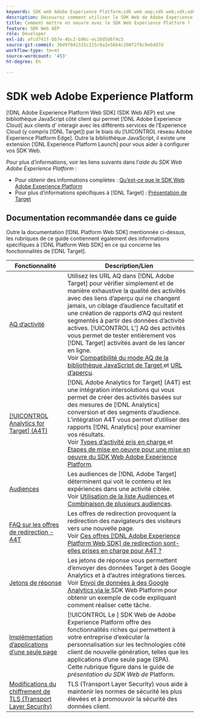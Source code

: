 ```yaml
---
keywords: SDK web Adobe Experience Platform;sdk web aep;sdk web;sdk;adobe experience cloud;réseau Edge de la plateforme;réseau Edge d’adobe experience platform;réseau Edge;réseau Edge d’aep edge
description: Découvrez comment utiliser le SDK Web de Adobe Experience Platform pour interagir avec les différents services de Adobe Experience Cloud par le biais d’AEP Edge Network.
title: Comment mettre en oeuvre avec le SDK Web Experience Platform ?
feature: SDK Web AEP
role: Developer
exl-id: afcd741f-bb7e-4bc2-b96c-ec10d5d6f4c5
source-git-commit: 36d9f041315c215c8a2e56b4c208f2f8c9e6dd7d
workflow-type: tm+mt
source-wordcount: '453'
ht-degree: 6%

---
```


# SDK web Adobe Experience Platform

[!DNL Adobe Experience Platform Web SDK] (SDK Web AEP) est une bibliothèque JavaScript côté client qui permet  [!DNL Adobe Experience Cloud] aux clients d’ interagir avec les différents services de l’Experience Cloud (y compris  [!DNL Target]) par le biais du  [!UICONTROL réseau Adobe Experience Platform Edge]. Outre la bibliothèque JavaScript, il existe une extension [!DNL Experience Platform Launch] pour vous aider à configurer vos SDK Web.

Pour plus d’informations, voir les liens suivants dans l’*aide du SDK Web Adobe Experience Platform* :

* Pour obtenir des informations complètes : [Qu’est-ce que le SDK Web Adobe Experience Platform](https://experienceleague.adobe.com/docs/experience-platform/edge/home.html)
* Pour plus d’informations spécifiques à [!DNL Target] : [Présentation de Target](https://experienceleague.adobe.com/docs/experience-platform/edge/personalization/adobe-target/target-overview.html)

## Documentation recommandée dans ce guide

Outre la documentation [!DNL Platform Web SDK] mentionnée ci-dessus, les rubriques de ce guide contiennent également des informations spécifiques à [!DNL Platform Web SDK] en ce qui concerne les fonctionnalités de [!DNL Target].

| Fonctionnalité | Description/Lien |
| --- | --- |
| [AQ d’activité](/help/c-activities/c-activity-qa/activity-qa.md) | Utilisez les URL AQ dans [!DNL Adobe Target] pour vérifier simplement et de manière exhaustive la qualité des activités avec des liens d’aperçu qui ne changent jamais, un ciblage d’audience facultatif et une création de rapports d’AQ qui restent segmentés à partir des données d’activité actives. [!UICONTROL L’] AQ des activités vous permet de tester entièrement vos  [!DNL Target] activités avant de les lancer en ligne.<br>Voir  [Compatibilité du mode AQ de la bibliothèque JavaScript de Target ](/help/c-activities/c-activity-qa/activity-qa.md#compatibility) et  [URL d’aperçu](/help/c-activities/c-activity-qa/activity-qa.md#preview). |
| [[!UICONTROL Analytics for Target] (A4T)](/help/c-integrating-target-with-mac/a4t/a4t.md) | [!DNL Adobe Analytics for Target] (A4T) est une intégration intersolutions qui vous permet de créer des activités basées sur des mesures de  [!DNL Analytics] conversion et des segments d’audience. L’intégration A4T vous permet d’utiliser des rapports [!DNL Analytics] pour examiner vos résultats.<br>Voir  [Types d’activité pris en charge ](/help/c-integrating-target-with-mac/a4t/a4t.md#section_F487896214BF4803AF78C552EF1669AA) et  [Etapes de mise en oeuvre pour une mise en oeuvre du SDK Web Adobe Experience Platform](/help/c-integrating-target-with-mac/a4t/a4timplementation.md#platform). |
| [Audiences](/help/c-target/target.md) | Les audiences de [!DNL Adobe Target] déterminent qui voit le contenu et les expériences dans une activité ciblée.<br>Voir  [Utilisation de la liste Audiences ](/help/c-target/c-audiences/audiences.md#use-list) et  [Combinaison de plusieurs audiences](/help/c-target/combining-multiple-audiences.md). |
| [FAQ sur les offres de redirection - A4T](/help/c-integrating-target-with-mac/a4t/r-a4t-faq/a4t-faq-redirect-offers.md) | Les offres de redirection provoquent la redirection des navigateurs des visiteurs vers une nouvelle page.<br>Voir  [Ces offres  [!DNL Adobe Experience Platform Web SDK] de redirection sont-elles prises en charge pour A4T ?](/help/c-integrating-target-with-mac/a4t/r-a4t-faq/a4t-faq-redirect-offers.md#platform) |
| [Jetons de réponse](/help/administrating-target/response-tokens.md) | Les jetons de réponse vous permettent d’envoyer des données Target à des Google Analytics et à d’autres intégrations tierces.<br>Voir  [Envoi de données à des Google Analytics via le ](/help/administrating-target/response-tokens.md#platform-web-sdk) SDK Web Platform pour obtenir un exemple de code expliquant comment réaliser cette tâche. |
| [Implémentation d’applications d’une seule page](https://experienceleague.adobe.com/docs/experience-platform/edge/personalization/adobe-target/spa-implementation.html?lang=en) | [!UICONTROL Le ] SDK Web de Adobe Experience Platform offre des fonctionnalités riches qui permettent à votre entreprise d’exécuter la personnalisation sur les technologies côté client de nouvelle génération, telles que les applications d’une seule page (SPA).<br>Cette rubrique figure dans le guide de  *présentation du SDK Web de* Platform. |
| [Modifications du chiffrement de TLS (Transport Layer Security)](/help/c-implementing-target/c-considerations-before-you-implement-target/tls-transport-layer-security-encryption.md) | TLS (Transport Layer Security) vous aide à maintenir les normes de sécurité les plus élevées et à promouvoir la sécurité des données client. |
